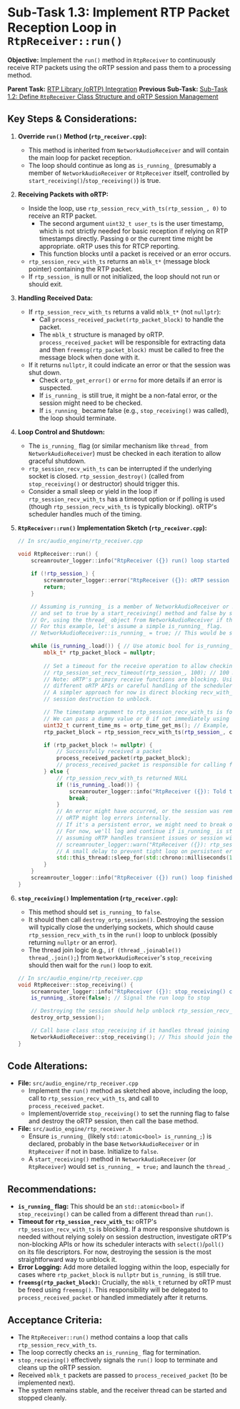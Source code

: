 # Sub-Task 1.3: Implement RTP Packet Reception Loop in `RtpReceiver::run()`

**Objective:** Implement the `run()` method in `RtpReceiver` to continuously receive RTP packets using the oRTP session and pass them to a processing method.

**Parent Task:** [RTP Library (oRTP) Integration](../task_01_rtp_library_integration.md)
**Previous Sub-Task:** [Sub-Task 1.2: Define `RtpReceiver` Class Structure and oRTP Session Management](./subtask_1.2_define_rtp_receiver_class_structure.md)

## Key Steps & Considerations:

1.  **Override `run()` Method (`rtp_receiver.cpp`):**
    *   This method is inherited from `NetworkAudioReceiver` and will contain the main loop for packet reception.
    *   The loop should continue as long as `is_running_` (presumably a member of `NetworkAudioReceiver` or `RtpReceiver` itself, controlled by `start_receiving()`/`stop_receiving()`) is true.

2.  **Receiving Packets with oRTP:**
    *   Inside the loop, use `rtp_session_recv_with_ts(rtp_session_, 0)` to receive an RTP packet.
        *   The second argument `uint32_t user_ts` is the user timestamp, which is not strictly needed for basic reception if relying on RTP timestamps directly. Passing `0` or the current time might be appropriate. oRTP uses this for RTCP reporting.
        *   This function blocks until a packet is received or an error occurs.
    *   `rtp_session_recv_with_ts` returns an `mblk_t*` (message block pointer) containing the RTP packet.
    *   If `rtp_session_` is null or not initialized, the loop should not run or should exit.

3.  **Handling Received Data:**
    *   If `rtp_session_recv_with_ts` returns a valid `mblk_t*` (not `nullptr`):
        *   Call `process_received_packet(rtp_packet_block)` to handle the packet.
        *   The `mblk_t` structure is managed by oRTP. `process_received_packet` will be responsible for extracting data and then `freemsg(rtp_packet_block)` must be called to free the message block when done with it.
    *   If it returns `nullptr`, it could indicate an error or that the session was shut down.
        *   Check `ortp_get_error()` or `errno` for more details if an error is suspected.
        *   If `is_running_` is still true, it might be a non-fatal error, or the session might need to be checked.
        *   If `is_running_` became false (e.g., `stop_receiving()` was called), the loop should terminate.

4.  **Loop Control and Shutdown:**
    *   The `is_running_` flag (or similar mechanism like `thread_` from `NetworkAudioReceiver`) must be checked in each iteration to allow graceful shutdown.
    *   `rtp_session_recv_with_ts` can be interrupted if the underlying socket is closed. `rtp_session_destroy()` (called from `stop_receiving()` or destructor) should trigger this.
    *   Consider a small sleep or yield in the loop if `rtp_session_recv_with_ts` has a timeout option or if polling is used (though `rtp_session_recv_with_ts` is typically blocking). oRTP's scheduler handles much of the timing.

5.  **`RtpReceiver::run()` Implementation Sketch (`rtp_receiver.cpp`):**
    ```cpp
    // In src/audio_engine/rtp_receiver.cpp

    void RtpReceiver::run() {
        screamrouter_logger::info("RtpReceiver ({}) run() loop started for port {}.", source_id_, local_rtp_port_);
        
        if (!rtp_session_) {
            screamrouter_logger::error("RtpReceiver ({}): oRTP session is not initialized. Cannot run.", source_id_);
            return;
        }

        // Assuming is_running_ is a member of NetworkAudioReceiver or RtpReceiver,
        // and set to true by a start_receiving() method and false by stop_receiving().
        // Or, using the thread_ object from NetworkAudioReceiver if that's the pattern.
        // For this example, let's assume a simple is_running_ flag.
        // NetworkAudioReceiver::is_running_ = true; // This would be set by a start method

        while (is_running_.load()) { // Use atomic bool for is_running_
            mblk_t* rtp_packet_block = nullptr;
            
            // Set a timeout for the receive operation to allow checking is_running_ periodically
            // rtp_session_set_recv_timeout(rtp_session_, 100); // 100 ms timeout, for example
            // Note: oRTP's primary receive functions are blocking. Using timeouts might require
            // different oRTP APIs or careful handling of the scheduler.
            // A simpler approach for now is direct blocking recv_with_ts and relying on
            // session destruction to unblock.

            // The timestamp argument to rtp_session_recv_with_ts is for RTCP reporting.
            // We can pass a dummy value or 0 if not immediately using it.
            uint32_t current_time_ms = ortp_time_get_ms(); // Example, or just 0
            rtp_packet_block = rtp_session_recv_with_ts(rtp_session_, current_time_ms);

            if (rtp_packet_block != nullptr) {
                // Successfully received a packet
                process_received_packet(rtp_packet_block); 
                // process_received_packet is responsible for calling freemsg(rtp_packet_block)
            } else {
                // rtp_session_recv_with_ts returned NULL
                if (!is_running_.load()) {
                    screamrouter_logger::info("RtpReceiver ({}): Told to stop, exiting receive loop.", source_id_);
                    break; 
                }
                // An error might have occurred, or the session was remotely closed.
                // oRTP might log errors internally.
                // If it's a persistent error, we might need to break or re-initialize.
                // For now, we'll log and continue if is_running_ is still true,
                // assuming oRTP handles transient issues or session will be cleaned up.
                // screamrouter_logger::warn("RtpReceiver ({}): rtp_session_recv_with_ts returned NULL.", source_id_);
                // A small delay to prevent tight loop on persistent errors if not breaking
                std::this_thread::sleep_for(std::chrono::milliseconds(10)); 
            }
        }
        screamrouter_logger::info("RtpReceiver ({}) run() loop finished.", source_id_);
    }
    ```

6.  **`stop_receiving()` Implementation (`rtp_receiver.cpp`):**
    *   This method should set `is_running_` to `false`.
    *   It should then call `destroy_ortp_session()`. Destroying the session will typically close the underlying sockets, which should cause `rtp_session_recv_with_ts` in the `run()` loop to unblock (possibly returning `nullptr` or an error).
    *   The thread join logic (e.g., `if (thread_.joinable()) thread_.join();`) from `NetworkAudioReceiver`'s `stop_receiving` should then wait for the `run()` loop to exit.

    ```cpp
    // In src/audio_engine/rtp_receiver.cpp
    void RtpReceiver::stop_receiving() {
        screamrouter_logger::info("RtpReceiver ({}): stop_receiving() called.", source_id_);
        is_running_.store(false); // Signal the run loop to stop

        // Destroying the session should help unblock rtp_session_recv_with_ts
        destroy_ortp_session(); 

        // Call base class stop_receiving if it handles thread joining
        NetworkAudioReceiver::stop_receiving(); // This should join the thread_
    }
    ```

## Code Alterations:

*   **File:** `src/audio_engine/rtp_receiver.cpp`
    *   Implement the `run()` method as sketched above, including the loop, call to `rtp_session_recv_with_ts`, and call to `process_received_packet`.
    *   Implement/override `stop_receiving()` to set the running flag to false and destroy the oRTP session, then call the base method.
*   **File:** `src/audio_engine/rtp_receiver.h`
    *   Ensure `is_running_` (likely `std::atomic<bool> is_running_;`) is declared, probably in the base `NetworkAudioReceiver` or in `RtpReceiver` if not in base. Initialize to `false`.
    *   A `start_receiving()` method in `NetworkAudioReceiver` (or `RtpReceiver`) would set `is_running_ = true;` and launch the `thread_`.

## Recommendations:

*   **`is_running_` flag:** This should be an `std::atomic<bool>` if `stop_receiving()` can be called from a different thread than `run()`.
*   **Timeout for `rtp_session_recv_with_ts`:** oRTP's `rtp_session_recv_with_ts` is blocking. If a more responsive shutdown is needed without relying solely on session destruction, investigate oRTP's non-blocking APIs or how its scheduler interacts with `select()`/`poll()` on its file descriptors. For now, destroying the session is the most straightforward way to unblock it.
*   **Error Logging:** Add more detailed logging within the loop, especially for cases where `rtp_packet_block` is `nullptr` but `is_running_` is still true.
*   **`freemsg(rtp_packet_block)`:** Crucially, the `mblk_t` returned by oRTP must be freed using `freemsg()`. This responsibility will be delegated to `process_received_packet` or handled immediately after it returns.

## Acceptance Criteria:

*   The `RtpReceiver::run()` method contains a loop that calls `rtp_session_recv_with_ts`.
*   The loop correctly checks an `is_running_` flag for termination.
*   `stop_receiving()` effectively signals the `run()` loop to terminate and cleans up the oRTP session.
*   Received `mblk_t` packets are passed to `process_received_packet` (to be implemented next).
*   The system remains stable, and the receiver thread can be started and stopped cleanly.
